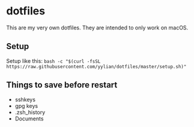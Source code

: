 # dotfiles

This are my very own dotfiles. They are intended to only work on macOS.

## Setup

Setup like this:
```bash -c "$(curl -fsSL https://raw.githubusercontent.com/yylian/dotfiles/master/setup.sh)"```

## Things to save before restart

- sshkeys
- gpg keys
- .zsh_history
- Documents
